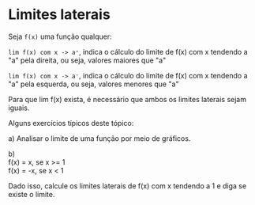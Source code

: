 # Limites laterais

Seja ```f(x)``` uma função qualquer:

```lim f(x) com x -> a⁺```, indica o cálculo do limite de f(x) com x tendendo a "a" pela direita, ou seja, valores maiores que "a"

```lim f(x) com x -> a⁻```, indica o cálculo do limite de f(x) com x tendendo a "a" pela esquerda, ou seja, valores menores que "a"

Para que lim f(x) exista, é necessário que ambos os limites laterais sejam iguais.

Alguns exercícios típicos deste tópico:

a) Analisar o limite de uma função por meio de gráficos.

b) <br>f(x) = x, se x >= 1 
   <br>f(x) = -x, se x < 1

   Dado isso, calcule os limites laterais de f(x) com x tendendo a 1 e diga se existe o limite. 
